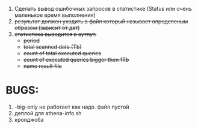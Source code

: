 1. Сделать вывод ошибочных запросов в статистике (Status или очень маленькое время выполнения)
1. ~~результат должен уходить в файл который называет определеным образом (зависит от дат)~~
2. ~~статистика выводится в аутпут.~~
   - ~~period~~
   - ~~total scanned data (Tb)~~
   - ~~count of total executed queries~~
   - ~~count of executed queries bigger then 1Tb~~
   - ~~name result file~~

# BUGS:
1. -big-only не работает как надо. файл пустой
2. деплой для athena-info.sh 
3. кронджоба

